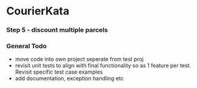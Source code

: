 # CourierKata

### Step 5 - discount multiple parcels

### General Todo

* move code into own project seperate from test proj 
* revisit unit tests to align with final functionality so as 1 feature per test. Revisit specific test case examples
* add documentation, exception handling etc 


